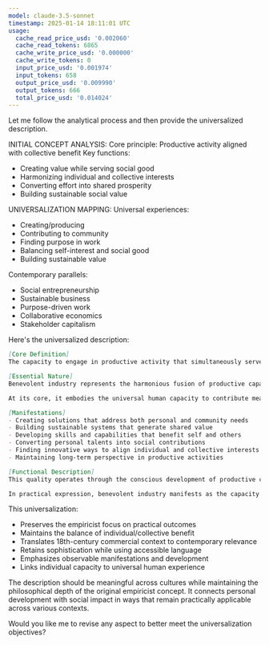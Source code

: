 ```yaml
---
model: claude-3.5-sonnet
timestamp: 2025-01-14 18:11:01 UTC
usage:
  cache_read_price_usd: '0.002060'
  cache_read_tokens: 6865
  cache_write_price_usd: '0.000000'
  cache_write_tokens: 0
  input_price_usd: '0.001974'
  input_tokens: 658
  output_price_usd: '0.009990'
  output_tokens: 666
  total_price_usd: '0.014024'
---
```


Let me follow the analytical process and then provide the universalized description.

INITIAL CONCEPT ANALYSIS:
Core principle: Productive activity aligned with collective benefit
Key functions: 
- Creating value while serving social good
- Harmonizing individual and collective interests
- Converting effort into shared prosperity
- Building sustainable social value

UNIVERSALIZATION MAPPING:
Universal experiences:
- Creating/producing
- Contributing to community
- Finding purpose in work
- Balancing self-interest and social good
- Building sustainable value

Contemporary parallels:
- Social entrepreneurship
- Sustainable business
- Purpose-driven work
- Collaborative economics
- Stakeholder capitalism

Here's the universalized description:

```markdown
[Core Definition]
The capacity to engage in productive activity that simultaneously serves individual fulfillment and collective wellbeing, characterized by the skillful integration of personal industry with social benefit. This quality manifests as the ability to create value while contributing positively to the larger community.

[Essential Nature]
Benevolent industry represents the harmonious fusion of productive capability with social consciousness. It transcends the false dichotomy between self-interest and collective good, recognizing that truly sustainable value creation must serve both individual and community needs. This quality enables its possessor to transform personal effort into multi-level benefit, creating ripple effects of positive impact through practical activity.

At its core, it embodies the universal human capacity to contribute meaningfully to the world while growing personally, reflecting the deep interconnection between individual flourishing and social progress.

[Manifestations]
- Creating solutions that address both personal and community needs
- Building sustainable systems that generate shared value
- Developing skills and capabilities that benefit self and others
- Converting personal talents into social contributions
- Finding innovative ways to align individual and collective interests
- Maintaining long-term perspective in productive activities

[Functional Description]
This quality operates through the conscious development of productive capabilities guided by awareness of social impact. It begins with personal skill cultivation and extends through increasingly sophisticated understanding of social systems and collective needs. The development process involves progressively larger circles of consideration, from immediate effects to long-term systemic impacts.

In practical expression, benevolent industry manifests as the capacity to identify and pursue opportunities that create multilayer value. It enables individuals to navigate complex social-economic systems while maintaining alignment between personal growth and collective benefit. This quality supports the development of sustainable solutions to shared challenges while ensuring the continued development of individual capabilities and resources.
```

This universalization:
- Preserves the empiricist focus on practical outcomes
- Maintains the balance of individual/collective benefit
- Translates 18th-century commercial context to contemporary relevance
- Retains sophistication while using accessible language
- Emphasizes observable manifestations and development
- Links individual capacity to universal human experience

The description should be meaningful across cultures while maintaining the philosophical depth of the original empiricist concept. It connects personal development with social impact in ways that remain practically applicable across various contexts.

Would you like me to revise any aspect to better meet the universalization objectives?
